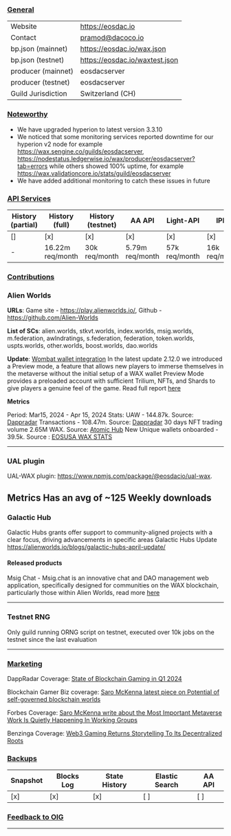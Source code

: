 ### <ins>General</ins>

|  |  |
| --- | --- |
| Website | https://eosdac.io |
| Contact | pramod@dacoco.io |
| bp.json (mainnet) | https://eosdac.io/wax.json |
| bp.json (testnet) | https://eosdac.io/waxtest.json |
| producer (mainnet) | eosdacserver |
| producer (testnet) | eosdacserver |
| Guild Jurisdiction |  Switzerland (CH) |

### <ins>Noteworthy</ins>
- We have upgraded hyperion to latest version 3.3.10
- We noticed that some monitoring services reported downtime for our hyperion v2 node for example
https://wax.sengine.co/guilds/eosdacserver,  https://nodestatus.ledgerwise.io/wax/producer/eosdacserver?tab=errors
while others showed 100% uptime, for example https://wax.validationcore.io/stats/guild/eosdacserver
- We have added additional monitoring to catch these issues in future

### <ins>API Services</ins>

| History (partial) | History (full) | History (testnet) | AA API | Light-API  | IPFS |
|--------|--------|--------|--------|--------|--------|
| [] | [x] | [x] | [x] | [x] | [x] |  [x] |
| - | 16.22m req/month | 30k req/month | 5.79m req/month | 57k req/month |  16k req/month |



### <ins>Contributions</ins>

### Alien Worlds

**URLs**: Game site - https://play.alienworlds.io/, Github - https://github.com/Alien-Worlds

**List of SCs**: alien.worlds, stkvt.worlds, index.worlds, msig.worlds, m.federation, awlndratings, s.federation, federation, token.worlds, uspts.worlds, other.worlds, boost.worlds, dao.worlds

**Update**: 
[Wombat wallet integration](https://alienworlds.io/blogs/Alien%20Worlds%203.0.0:%20Wombat%20Wallet%20Integration/)
In the latest update 2.12.0 we introduced a Preview mode, a feature that allows new players to immerse themselves in the metaverse without the initial setup of a WAX wallet
Preview Mode provides a preloaded account with sufficient Trilium, NFTs, and Shards to give players a genuine feel of the game.
Read full report [here](https://alienworlds.io/blogs/%20%20alien-worlds-2-12-0-preview-mode/)

**Metrics**

Period: Mar15, 2024 - Apr 15, 2024
Stats: 
UAW - 144.87k. Source: [Dappradar](https://dappradar.com/dapp/alien-worlds/?range-ds=30d)
Transactions - 108.47m. Source: [Dappradar](https://dappradar.com/dapp/alien-worlds/?range-ds=30d)
30 days NFT trading volume 2.65M WAX. Source: [Atomic Hub](https://atomichub.io/explorer/collection/wax-mainnet/alien.worlds)
New Unique wallets onboarded - 39.5k. Source : [EOSUSA WAX STATS](https://wax.stats.eosusa.news/d/IDpsWwxGz/alienworlds-active-miners?orgId=1&from=now-30d&to=now&refresh=1m&fullscreen&panelId=28)

---
### UAL plugin
UAL-WAX plugin: https://www.npmjs.com/package/@eosdacio/ual-wax. 

**Metrics**
Has an avg of ~125 Weekly downloads
---
### Galactic Hub
Galactic Hubs grants offer support to community-aligned projects with a clear focus, driving advancements in specific areas
Galactic Hubs Update https://alienworlds.io/blogs/galactic-hubs-april-update/

#### Released products
Msig Chat - Msig.chat is an innovative chat and DAO management web application, specifically designed for communities on the WAX blockchain, particularly those within Alien Worlds, read more [here](https://medium.com/@vladislavhramtsov/introducing-msig-chat-the-on-chain-chat-and-dao-management-app-a687fe08ad05)


---
### Testnet RNG
Only guild running ORNG script on testnet, executed over 10k jobs on the testnet since the last evaluation

---
### <ins>Marketing</ins>
DappRadar Coverage: [State of Blockchain Gaming in Q1 2024](https://dappradar.com/blog/state-of-blockchain-gaming-in-q1-2024)

Blockchain Gamer Biz coverage: [Saro McKenna latest piece on Potential of self-governed blockchain worlds](https://blockchaingamer.biz/features/opinions/31817/illimitable-potential-self-governed-blockchain-worlds/)

Forbes Coverage: [Saro McKenna write about the Most Important Metaverse Work Is Quietly Happening In Working Groups](https://www.forbes.com/sites/forbestechcouncil/2024/04/30/the-most-important-metaverse-work-is-quietly-happening-in-working-groups/)

Benzinga Coverage: [Web3 Gaming Returns Storytelling To Its Decentralized Roots](https://www.benzinga.com/partner/cryptocurrency/24/05/38759792/web3-gaming-returns-storytelling-to-its-decentralized-roots)

### <ins>Backups </ins>

| Snapshot | Blocks Log | State History | Elastic Search | AA API |
|--------|--------|--------|--------|--------|
| [x] | [x] | [x] | [ ] | [ ] |

### <ins>Feedback to OIG</ins>


----
